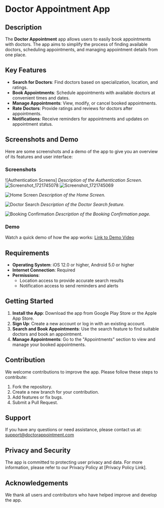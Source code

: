 # Doctor Appointment App

## Description

The **Doctor Appointment** app allows users to easily book appointments with doctors. The app aims to simplify the process of finding available doctors, scheduling appointments, and managing appointment details from one place.

## Key Features

- **Search for Doctors**: Find doctors based on specialization, location, and ratings.
- **Book Appointments**: Schedule appointments with available doctors at convenient times and dates.
- **Manage Appointments**: View, modify, or cancel booked appointments.
- **Rate Doctors**: Provide ratings and reviews for doctors after appointments.
- **Notifications**: Receive reminders for appointments and updates on appointment status.

## Screenshots and Demo

Here are some screenshots and a demo of the app to give you an overview of its features and user interface:

### Screenshots

![Authentication Screens]
*Description of the Authentication Screen.*
![Screenshot_1721745078](https://github.com/user-attachments/assets/b66617fd-4764-4872-a089-e7be6dfadc04)
![Screenshot_1721745069](https://github.com/user-attachments/assets/f0d51e30-0eda-48d8-a309-d944f9e19096)

![Home Screen](path/to/home_screen.png)
*Description of the Home Screen.*

![Doctor Search](path/to/doctor_search.png)
*Description of the Doctor Search feature.*

![Booking Confirmation](path/to/booking_confirmation.png)
*Description of the Booking Confirmation page.*

### Demo

Watch a quick demo of how the app works: [Link to Demo Video](path/to/demo_video.mp4)

## Requirements

- **Operating System**: iOS 12.0 or higher, Android 5.0 or higher
- **Internet Connection**: Required
- **Permissions**:
  - Location access to provide accurate search results
  - Notification access to send reminders and alerts

## Getting Started

1. **Install the App**: Download the app from Google Play Store or the Apple App Store.
2. **Sign Up**: Create a new account or log in with an existing account.
3. **Search and Book Appointments**: Use the search feature to find suitable doctors and book an appointment.
4. **Manage Appointments**: Go to the "Appointments" section to view and manage your booked appointments.

## Contribution

We welcome contributions to improve the app. Please follow these steps to contribute:

1. Fork the repository.
2. Create a new branch for your contribution.
3. Add features or fix bugs.
4. Submit a Pull Request.

## Support

If you have any questions or need assistance, please contact us at: support@doctorappointment.com

## Privacy and Security

The app is committed to protecting user privacy and data. For more information, please refer to our Privacy Policy at [Privacy Policy Link].

## Acknowledgements

We thank all users and contributors who have helped improve and develop the app.
